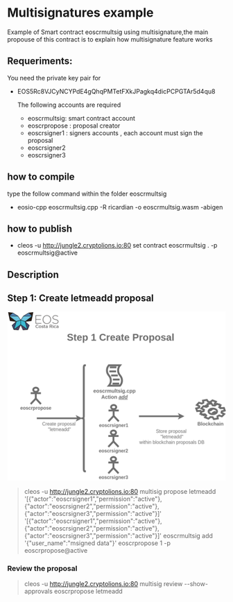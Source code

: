 # Multisignatures example
Example of Smart contract eoscrmultsig using multisignature,the main propouse of this contract is to explain how multisignature feature works

## Requeriments:

  You need the private key pair for
  
- EOS5Rc8VJCyNCYPdE4gQhqPMTetFXkJPagkq4dicPCPGTAr5d4qu8

  The following accounts are required
   
  - eoscrmultsig: smart contract account
  - eoscrpropose : proposal creator 
  - eoscrsigner1 : signers accounts , each account must sign the proposal 
  - eoscrsigner2
  - eoscrsigner3

## how to compile
  type the follow command within the folder  eoscrmultsig
  - eosio-cpp eoscrmultsig.cpp -R ricardian -o eoscrmultsig.wasm -abigen

## how to publish
- cleos -u http://jungle2.cryptolions.io:80 set contract eoscrmultsig . -p eoscrmultsig@active

## Description

## Step 1: Create **letmeadd** proposal

![image info](./images/msig_step1.png)

> cleos -u http://jungle2.cryptolions.io:80 multisig propose letmeadd '[{"actor":"eoscrsigner1","permission":"active"},
>                                                                      {"actor":"eoscrsigner2","permission":"active"},
>                                                                      {"actor":"eoscrsigner3","permission":"active"}]' 
>                                                                       '[{"actor":"eoscrsigner1","permission":"active"},
>                                                                         {"actor":"eoscrsigner2","permission":"active"},
>                                                                         {"actor":"eoscrsigner3","permission":"active"}]' 
>                                                                          eoscrmultsig add '{"user_name":"msigned data"}' eoscrpropose 1 -p eoscrpropose@active

### Review the proposal
> cleos -u http://jungle2.cryptolions.io:80 multisig review --show-approvals eoscrpropose letmeadd
